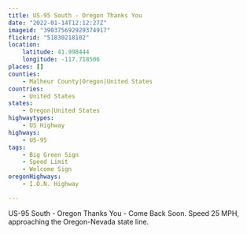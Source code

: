 ```yaml
---
title: US-95 South - Oregon Thanks You
date: "2022-01-14T12:12:27Z"
imageid: "390375692929374917"
flickrid: "51830218102"
location:
    latitude: 41.998444
    longitude: -117.718506
places: []
counties:
    - Malheur County|Oregon|United States
countries:
    - United States
states:
    - Oregon|United States
highwaytypes:
    - US Highway
highways:
    - US-95
tags:
    - Big Green Sign
    - Speed Limit
    - Welcome Sign
oregonHighways:
    - I.O.N. Highway

---
```

US-95 South - Oregon Thanks You - Come Back Soon.  Speed 25 MPH, approaching the Oregon-Nevada state line.